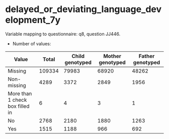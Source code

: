 # delayed_or_deviating_language_development_7y
Variable mapping to questionnaire: q8, question JJ446.
- Number of values:

| Value | Total | Child genotyped | Mother genotyped | Father genotyped |
| ----- | ----- | --------------- | ---------------- | ---------------- |
| Missing | 109334 | 79983 | 68920 | 48262 |
| Non-missing | 4289 | 3372 | 2849 | 1956 |
| More than 1 check box filled in | 6 | 4 | 3 |1 |
| No | 2768 | 2180 | 1880 |1263 |
| Yes | 1515 | 1188 | 966 |692 |



